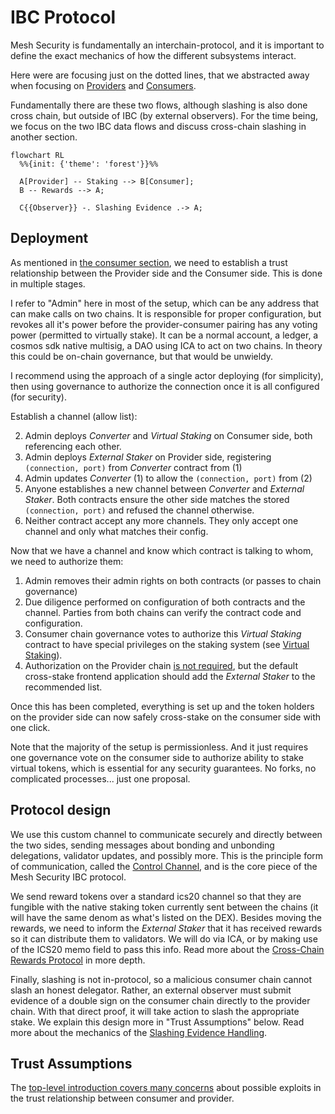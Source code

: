 # IBC Protocol

Mesh Security is fundamentally an interchain-protocol,
and it is important to define the exact mechanics of
how the different subsystems interact.

Here were are focusing just on the dotted lines, that
we abstracted away when focusing on [Providers](../provider/Provider.md)
and [Consumers](../consumer/Consumer.md).

Fundamentally there are these two flows, although slashing
is also done cross chain, but outside of IBC (by external observers).
For the time being, we focus on the two IBC data flows
and discuss cross-chain slashing in another section.

```mermaid
flowchart RL
  %%{init: {'theme': 'forest'}}%%
  
  A[Provider] -- Staking --> B[Consumer];
  B -- Rewards --> A;
  
  C{{Observer}} -. Slashing Evidence .-> A;
```

## Deployment

As mentioned in [the consumer section](../consumer/Consumer.md),
we need to establish a trust relationship between the Provider side and the Consumer side. This is done in multiple stages.

I refer to "Admin" here in most of the setup, which can be any address that can make calls on two chains.
It is responsible for proper configuration, but revokes all it's power before the provider-consumer pairing has any
voting power (permitted to virtually stake). It can be a normal account, a ledger, a cosmos sdk native multisig,
a DAO using ICA to act on two chains. In theory this could be on-chain governance, but that would be unwieldy.

I recommend using the approach of a single actor deploying (for simplicity), then using governance to authorize
the connection once it is all configured (for security).

Establish a channel (allow list):

2. Admin deploys _Converter_ and _Virtual Staking_ on Consumer side, both referencing each other.
3. Admin deploys _External Staker_ on Provider side, registering `(connection, port)` from _Converter_ contract from (1)
4. Admin updates _Converter_ (1) to allow the `(connection, port)` from (2)
5. Anyone establishes a new channel between _Converter_ and _External Staker_.
Both contracts ensure the other side matches the stored `(connection, port)` and refused the channel otherwise.
6. Neither contract accept any more channels. They only accept one channel and only what matches their config.

Now that we have a channel and know which contract is talking to whom, we need
to authorize them:

1. Admin removes their admin rights on both contracts (or passes to chain governance)
2. Due diligence performed on configuration of both contracts and the channel. Parties from both chains can verify the contract code and configuration.
3. Consumer chain governance votes to authorize this _Virtual Staking_ contract to have special
privileges on the staking system (see [Virtual Staking](../consumer/VirtualStaking.md)).
4. Authorization on the Provider chain [is not required](https://github.com/CosmWasm/mesh-security/blob/begin-architecture/docs/provider/Vault.md#design-decisions),
but the default cross-stake frontend application should add the _External Staker_ to the recommended list. 

Once this has been completed, everything is set up and the token holders on the provider side
can now safely cross-stake on the consumer side with one click.

Note that the majority of the setup is permissionless.  And it just requires one governance vote on the 
consumer side to authorize ability to stake virtual tokens, which is essential for any security guarantees. 
No forks, no complicated processes... just one proposal.

## Protocol design

We use this custom channel to communicate securely and directly
between the two sides, sending messages about bonding and unbonding
delegations, validator updates, and possibly more. This is the
principle form of communication, called the 
[Control Channel](./ControlChannel.md), and is the core
piece of the Mesh Security IBC protocol.

We send reward tokens over a standard ics20 channel so that
they are fungible with the native staking token currently sent
between the chains (it will have the same denom as what's listed on the DEX).
Besides moving the rewards, we need to inform the _External Staker_ that
it has received rewards so it can distribute them to validators.
We will do via ICA, or by making use of the ICS20 memo field to pass this info.
Read more about the [Cross-Chain Rewards Protocol](./Rewards.md)
in more depth.

Finally, slashing is not in-protocol, so a malicious consumer chain
cannot slash an honest delegator. Rather, an external observer must
submit evidence of a double sign on the consumer chain directly to
the provider chain. With that direct proof, it will take action to slash
the appropriate stake. We explain this design more in "Trust Assumptions" below.
Read more about the mechanics of the [Slashing Evidence Handling](./Slashing.md).

## Trust Assumptions

The [top-level introduction covers many concerns](../README.md#common-concerns)
about possible exploits in the trust relationship between consumer and provider.